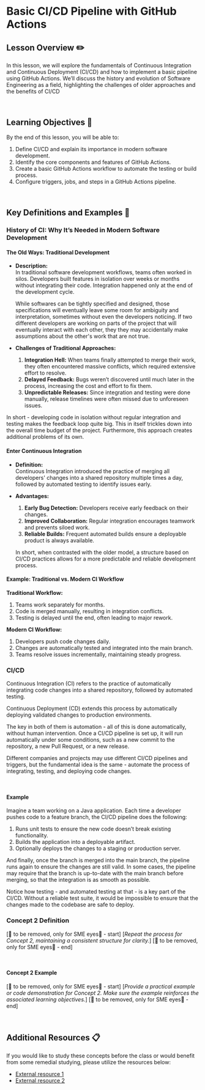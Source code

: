 # Basic CI/CD Pipeline with GitHub Actions

## Lesson Overview :pencil2:

In this lesson, we will explore the fundamentals of Continuous Integration and
Continuous Deployment (CI/CD) and how to implement a basic pipeline using
GitHub Actions.
We’ll discuss the history and evolution of Software Engineering as a field,
highlighting the challenges of older approaches and the benefits of CI/CD

<br>  <!-- don't remove -->

## Learning Objectives :notebook:

By the end of this lesson, you will be able to:

1. Define CI/CD and explain its importance in modern software development.
1. Identify the core components and features of GitHub Actions.
1. Create a basic GitHub Actions workflow to automate the testing or build process.
1. Configure triggers, jobs, and steps in a GitHub Actions pipeline.

<br>

## Key Definitions and Examples :key:

### History of CI: Why It’s Needed in Modern Software Development

#### The Old Ways: Traditional Development  
- **Description:**  
  In traditional software development workflows, teams often worked in silos.
  Developers built features in isolation over weeks or months without integrating
  their code. Integration happened only at the end of the development cycle.

  While softwares can be tightly specified and designed, those specifications
  will eventually leave some room for ambiguity and interpretation, sometimes
  without even the developers noticing. If two different developers are working
  on parts of the project that will eventually interact with each other, they
  they may accidentally make assumptions about the other's work that are not
  true.

- **Challenges of Traditional Approaches:**  
  1. **Integration Hell:** When teams finally attempted to merge their work,
    they often encountered massive conflicts, which required extensive effort to resolve.  
  2. **Delayed Feedback:** Bugs weren’t discovered until much later in the process,
    increasing the cost and effort to fix them.  
  3. **Unpredictable Releases:** Since integration and testing were done manually,
    release timelines were often missed due to unforeseen issues.  

In short - developing code in isolation without regular integration and testing
makes the feedback loop quite big. This in itself trickles down into the overall
time budget of the project. Furthermore, this approach creates additional
problems of its own.

#### Enter Continuous Integration  
- **Definition:**  
  Continuous Integration introduced the practice of merging all developers'
  changes into a shared repository multiple times a day,
  followed by automated testing to identify issues early.  

- **Advantages:**  
  1. **Early Bug Detection:** Developers receive early feedback on their changes.  
  2. **Improved Collaboration:** Regular integration encourages teamwork and prevents siloed work.  
  3. **Reliable Builds:** Frequent automated builds ensure a deployable product is always available.

  In short, when contrasted with the older model, a structure based on CI/CD
  practices allows for a more predictable and reliable development process.

#### Example: Traditional vs. Modern CI Workflow  
**Traditional Workflow:**  
1. Teams work separately for months.  
2. Code is merged manually, resulting in integration conflicts.  
3. Testing is delayed until the end, often leading to major rework.  

**Modern CI Workflow:**  
1. Developers push code changes daily.  
2. Changes are automatically tested and integrated into the main branch.  
3. Teams resolve issues incrementally, maintaining steady progress.  

### CI/CD

Continuous Integration (CI) refers to the practice of automatically integrating
code changes into a shared repository, followed by automated testing.

Continuous Deployment (CD) extends this process by automatically deploying
validated changes to production environments.

The key in both of them is automation - all of this is done automatically, without
human intervention. Once a CI/CD pipeline is set up, it will run automatically
under some conditions, such as a new commit to the repository, a new Pull Request,
or a new release.

Different companies and projects may use different CI/CD pipelines and triggers,
but the fundamental idea is the same - automate the process of integrating, testing,
and deploying code changes.

<br>  <!-- don't remove -->

#### Example

Imagine a team working on a Java application. Each time a developer pushes code
to a feature branch, the CI/CD pipeline does the following:

1. Runs unit tests to ensure the new code doesn’t break existing functionality.  
2. Builds the application into a deployable artifact.  
3. Optionally deploys the changes to a staging or production server.

And finally, once the branch is merged into the main branch, the pipeline runs
again to ensure the changes are still valid. In some cases, the pipeline may
require that the branch is up-to-date with the main branch before merging,
so that the integration is as smooth as possible.

Notice how testing - and automated testing at that - is a key part of the CI/CD.
Without a reliable test suite, it would be impossible to ensure that the changes
made to the codebase are safe to deploy.

### Concept 2 Definition

[🚨 to be removed, only for SME eyes🚨 - start]
[*Repeat the process for Concept 2, maintaining a consistent structure for clarity.*]
[🚨 to be removed, only for SME eyes🚨 - end]

<br>  <!-- don't remove -->

#### Concept 2 Example

[🚨 to be removed, only for SME eyes🚨 - start]
[*Provide a practical example or code demonstration for Concept 2. Make sure the example reinforces the associated learning objectives.*]
[🚨 to be removed, only for SME eyes🚨 - end]

<br>  <!-- don't remove -->

<!-- Continue adding concepts and examples as needed -->

## Additional Resources :clipboard: 

If you would like to study these concepts before the class or would benefit from some remedial studying, please utilize the resources below:

- [External resource 1](link-to-external-resource-1)
- [External resource 2](link-to-external-resource-2)
